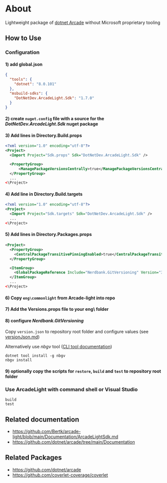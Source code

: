 # About

Lightweight package of [dotnet Arcade](https://github.com/dotnet/arcade) without Microsoft proprietary tooling

## How to Use

### Configuration

#### 1) add global.json

```json
{
  "tools": {
    "dotnet": "8.0.101"
  },
  "msbuild-sdks": {
    "DotNetDev.ArcadeLight.Sdk": "1.7.0"
  }
}
```

#### 2) create `nuget.config` file with a source for the *DotNetDev.ArcadeLight.Sdk* nuget package

#### 3) Add lines in Directory.Build.props

```xml
<?xml version="1.0" encoding="utf-8"?>
<Project>
  <Import Project="Sdk.props" Sdk="DotNetDev.ArcadeLight.Sdk" />

  <PropertyGroup>
      <ManagePackageVersionsCentrally>true</ManagePackageVersionsCentrally>
  </PropertyGroup>
  ...
<\Project>
```

#### 4) Add line in Directory.Build.targets

```xml
<?xml version="1.0" encoding="utf-8"?>
<Project>
  <Import Project="Sdk.targets" Sdk="DotNetDev.ArcadeLight.Sdk" />
  ...
<\Project>
```

#### 5) Add lines in Directory.Packages.props

```xml
<Project>
  <PropertyGroup>
    <CentralPackageTransitivePinningEnabled>true</CentralPackageTransitivePinningEnabled>
  </PropertyGroup>

  <ItemGroup>
    <GlobalPackageReference Include="Nerdbank.GitVersioning" Version="3.6.133" />
  </ItemGroup>
  ...
<\Project>
```

#### 6) Copy `eng\commonlight` from Arcade-light into repo

#### 7) Add the Versions.props file to your eng\ folder

#### 8) configure *Nerdbank.GitVersioning*

Copy `version.json` to repository root folder and configure values (see [versionJson.md](https://github.com/dotnet/Nerdbank.GitVersioning/blob/main/doc/versionJson.md))

Alternatively use *nbgv* tool ([CLI tool documentation](https://github.com/dotnet/Nerdbank.GitVersioning/blob/main/doc/nbgv-cli.md))

```shell
dotnet tool install -g nbgv
nbgv install
```

#### 9) optionally copy the scripts for `restore`, `build` and `test` to repository root folder

### Use ArcadeLight with command shell or Visual Studio

```shell
build
test
```

## Related documentation

* https://github.com/Bertk/arcade-light/blob/main/Documentation/ArcadeLightSdk.md
* https://github.com/dotnet/arcade/tree/main/Documentation

## Related Packages

* https://github.com/dotnet/arcade
* https://github.com/coverlet-coverage/coverlet

